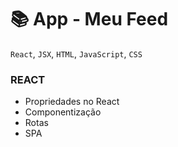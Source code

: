 # 📚 App - Meu Feed

`React`, `JSX`, `HTML`, `JavaScript`, `CSS`

### REACT

- Propriedades no React
- Componentização
- Rotas
- SPA
